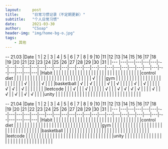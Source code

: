 ```yaml
---
layout:     post
title:      "日常习惯记录（不定期更新）"
subtitle:   "个人日常习惯"
date:       2021-03-30
author:     "CSoap"
header-img: "img/home-bg-o.jpg"
tags:
    - 其他
---
```



-- 21.03
|Date         | 1 | 2 | 3 | 4 | 5 | 6 | 7 | 8 | 9 |10 |11 |12 |13 |14 |15 |16 |17 |18 |19 |20 |21 |22 |23 |24 |25 |26 |27 |28 |29 |30 |31 |
|---          |---|---|---|---|---|---|---|---|---|---|---|---|---|---|---|---|---|---|---|---|---|---|---|---|---|---|---|---|---|---|---|
|Habit        |   |   |   |   |   |   |   |   |   |   |   |   |   |   |   |   |   |   |   |   |   |   |   |   |   |   |   |   |   |   |   |
|control diet |   |   |   |   |   |   |   |   |   |   |   |   |   |   |   |   |   |   |   |   |   |   |   |   |   |   |   |   | √ |   |   |
|gym          |   |   |   |   |   |   |   |   |   |   |   |   |   |   |   |   |   |   |   |   |   |   |   | √ |   |   |   |   | √ |   |   |
|basketball   | √ |   | √ |   |   |   |   | √ |   | √ |   |   |   |   | √ |   | √ |   |   |   |   | √ | √ |   | √ |   |   |   |   |   |   |
|leetcode     |   |   | √ |   |   | √ |   |   |   |   |   | √ |   |   | √ | √ | √ | √ |   |   |   | √ |   | √ |   | √ |   | √ | √ |   |   |
|unity        |   |   |   |   |   |   |   |   |   |   |   |   |   |   |   |   |   |   |   |   |   |   |   |   |   |   |   |   |   |   |   |

-- 21.04
|Date         | 1 | 2 | 3 | 4 | 5 | 6 | 7 | 8 | 9 |10 |11 |12 |13 |14 |15 |16 |17 |18 |19 |20 |21 |22 |23 |24 |25 |26 |27 |28 |29 |30 |31 |
|---          |---|---|---|---|---|---|---|---|---|---|---|---|---|---|---|---|---|---|---|---|---|---|---|---|---|---|---|---|---|---|---|
|Habit        |   |   |   |   |   |   |   |   |   |   |   |   |   |   |   |   |   |   |   |   |   |   |   |   |   |   |   |   |   |   |   |
|control diet |   |   |   |   |   |   |   |   |   |   |   |   |   |   |   |   |   |   |   |   |   |   |   |   |   |   |   |   |   |   |   |
|gym          |   |   |   |   |   |   |   |   |   |   |   |   |   |   |   |   |   |   |   |   |   |   |   |   |   |   |   |   |   |   |   |
|basketball   |   |   |   |   |   |   |   |   |   |   |   |   |   |   |   |   |   |   |   |   |   |   |   |   |   |   |   |   |   |   |   |
|leetcode     |   |   |   |   |   |   |   |   |   |   |   |   |   |   |   |   |   |   |   |   |   |   |   |   |   |   |   |   |   |   |   |
|unity        |   |   |   |   |   |   |   |   |   |   |   |   |   |   |   |   |   |   |   |   |   |   |   |   |   |   |   |   |   |   |   |

